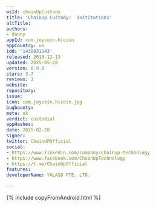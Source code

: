 ```yaml
---
wsId: chainUpCustody
title: 'ChainUp Custody:  Institutions'
altTitle: 
authors:
- danny
appId: com.joycoin.hicoin
appCountry: us
idd: '1438831143'
released: 2018-12-13
updated: 2025-05-28
version: 6.9.0
stars: 3.7
reviews: 3
website: 
repository: 
issue: 
icon: com.joycoin.hicoin.jpg
bugbounty: 
meta: ok
verdict: custodial
appHashes: 
date: 2025-02-28
signer: 
twitter: ChainUPOfficial
social:
- https://www.linkedin.com/company/chainup-technology
- https://www.facebook.com/ChainUpTechnology
- https://t.me/ChainUpOfficial
features: 
developerName: YALASO PTE. LTD.

---
```


{% include copyFromAndroid.html %}
